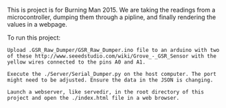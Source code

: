 This is project is for Burning Man 2015. We are taking the readings from a microcontroller, dumping them through a pipline, and finally rendering the values in a webpage. 

To run this project:

	Upload .GSR_Raw_Dumper/GSR_Raw_Dumper.ino file to an arduino with two of these http://www.seeedstudio.com/wiki/Grove_-_GSR_Sensor with the yellow wires connected to the pins A0 and A1. 

	Execute the ./Server/Serial_Dumper.py on the host computer. The port might need to be adjusted. Ensure the data in the JSON is changing.

	Launch a webserver, like servedir, in the root directory of this project and open the ./index.html file in a web browser.